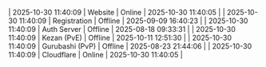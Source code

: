 | 2025-10-30 11:40:09 | Website | Online | 2025-10-30 11:40:05 |
| 2025-10-30 11:40:09 | Registration | Offline | 2025-09-09 16:40:23 |
| 2025-10-30 11:40:09 | Auth Server | Offline | 2025-08-18 09:33:31 |
| 2025-10-30 11:40:09 | Kezan (PvE) | Offline | 2025-10-11 12:51:30 |
| 2025-10-30 11:40:09 | Gurubashi (PvP) | Offline | 2025-08-23 21:44:06 |
| 2025-10-30 11:40:09 | Cloudflare | Online | 2025-10-30 11:40:05 |
